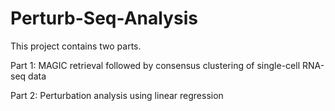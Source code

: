 # Perturb-Seq-Analysis
This project contains two parts. 

Part 1: MAGIC retrieval followed by consensus clustering of single-cell RNA-seq data

Part 2: Perturbation analysis using linear regression 
